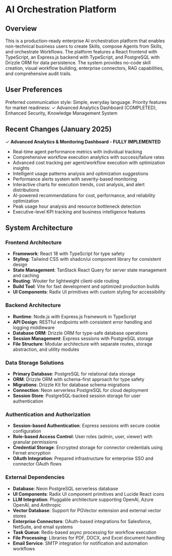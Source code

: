 # AI Orchestration Platform

## Overview

This is a production-ready enterprise AI orchestration platform that enables non-technical business users to create Skills, compose Agents from Skills, and orchestrate Workflows. The platform features a React frontend with TypeScript, an Express.js backend with TypeScript, and PostgreSQL with Drizzle ORM for data persistence. The system provides no-code skill creation, visual workflow building, enterprise connectors, RAG capabilities, and comprehensive audit trails.

## User Preferences

Preferred communication style: Simple, everyday language.
Priority features for market readiness: ✓ Advanced Analytics Dashboard (COMPLETED), Enhanced Security, Knowledge Management System

## Recent Changes (January 2025)

✓ **Advanced Analytics & Monitoring Dashboard - FULLY IMPLEMENTED**
- Real-time agent performance metrics with individual tracking
- Comprehensive workflow execution analytics with success/failure rates
- Advanced cost tracking per agent/workflow execution with optimization insights
- Intelligent usage patterns analysis and optimization suggestions
- Performance alerts system with severity-based monitoring
- Interactive charts for execution trends, cost analysis, and alert distributions
- AI-powered recommendations for cost, performance, and reliability optimization
- Peak usage hour analysis and resource bottleneck detection
- Executive-level KPI tracking and business intelligence features

## System Architecture

### Frontend Architecture
- **Framework**: React 18 with TypeScript for type safety
- **Styling**: Tailwind CSS with shadcn/ui component library for consistent design
- **State Management**: TanStack React Query for server state management and caching
- **Routing**: Wouter for lightweight client-side routing
- **Build Tool**: Vite for fast development and optimized production builds
- **UI Components**: Radix UI primitives with custom styling for accessibility

### Backend Architecture
- **Runtime**: Node.js with Express.js framework in TypeScript
- **API Design**: RESTful endpoints with consistent error handling and logging middleware
- **Database ORM**: Drizzle ORM for type-safe database operations
- **Session Management**: Express sessions with PostgreSQL storage
- **File Structure**: Modular architecture with separate routes, storage abstraction, and utility modules

### Data Storage Solutions
- **Primary Database**: PostgreSQL for relational data storage
- **ORM**: Drizzle ORM with schema-first approach for type safety
- **Migrations**: Drizzle Kit for database schema migrations
- **Connection**: Neon serverless PostgreSQL for cloud deployment
- **Session Store**: PostgreSQL-backed session storage for user authentication

### Authentication and Authorization
- **Session-based Authentication**: Express sessions with secure cookie configuration
- **Role-based Access Control**: User roles (admin, user, viewer) with granular permissions
- **Credential Storage**: Encrypted storage for connector credentials using Fernet encryption
- **OAuth Integration**: Prepared infrastructure for enterprise SSO and connector OAuth flows

### External Dependencies
- **Database**: Neon PostgreSQL serverless database
- **UI Components**: Radix UI component primitives and Lucide React icons
- **LLM Integration**: Pluggable architecture supporting OpenAI, Azure OpenAI, and Anthropic
- **Vector Database**: Support for PGVector extension and external vector stores
- **Enterprise Connectors**: OAuth-based integrations for Salesforce, NetSuite, and email systems
- **Task Queue**: Redis-based async processing for workflow execution
- **File Processing**: Libraries for PDF, DOCX, and Excel document handling
- **Email Service**: SMTP integration for notification and automation workflows